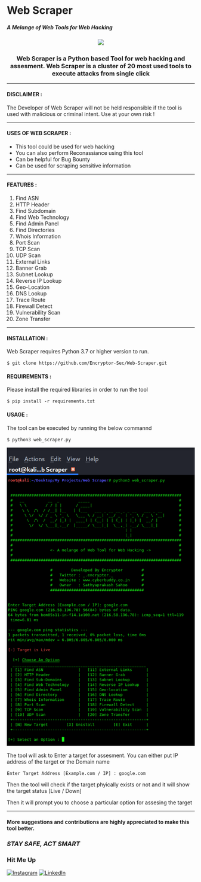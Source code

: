 # Web Scraper
##### _A Melange of Web Tools for Web Hacking_
<p align="center">
  <img  width="250" src="Images/Logo.png" />
</p>

<p align="center">
    <h3 align="center"> Web Scraper is a Python based Tool for web hacking and assesment. Web Scraper is a cluster of 20 most used tools to execute attacks from single click </h3>
</p>

***
#### DISCLAIMER :

The Developer of Web Scraper will not be held responsible if the tool is used with malicious or criminal intent. Use at your own risk !

*** 
#### USES OF WEB SCRAPER :
- This tool could be used for web hacking
- You can also perform Reconassiance using this tool
- Can be helpful for Bug Bounty 
- Can be used for scraping sensitive information

***
#### FEATURES :

 1. Find ASN
 2. HTTP Header
 3. Find Subdomain
 4. Find Web Technology
 5. Find Admin Panel
 6. Find Directories
 7. Whois Information
 8. Port Scan
 9. TCP Scan
 10. UDP Scan
 11. External Links
 12. Banner Grab
 13. Subnet Lookup
 14. Reverse IP Lookup
 15. Geo-Location
 16. DNS Lookup
 17. Trace Route
 18. Firewall Detect
 19. Vulnerability Scan
 20. Zone Transfer  

***
#### INSTALLATION :
Web Scraper requires Python 3.7 or higher version to run.
```
$ git clone https://github.com/Encryptor-Sec/Web-Scraper.git
```
#### REQUIREMENTS :
Please install the required libraries in order to run the tool
```
$ pip install -r requirements.txt
```

#### USAGE :
The tool can be executed by running the below commannd
```
$ python3 web_scraper.py
```


<p align="center">
<img src=https://github.com/Encryptor-Sec/Web-Scraper/blob/main/Images/Tool_image.PNG>
</p>

The tool will ask to Enter a target for assesment. You can either put IP address of the target or the Domain name
```
Enter Target Address [Example.com / IP] : google.com
```
 Then the tool will check if the target phyically exists or not and it will show the target status [Live / Down]
 
 Then it will prompt you to choose a particular option for assesing the target


***
#### More suggestions and contributions are highly appreciated to make this tool better.
### _STAY SAFE, ACT SMART_
### Hit Me Up
[![Instagram](https://img.shields.io/badge/instagram-%23E4405F.svg?&style=for-the-badge&logo=instagram&logoColor=white)](https://www.instagram.com/nazeefkhan2372/)
[![LinkedIn](https://img.shields.io/badge/LinkedIn-0077B5?style=for-the-badge&logo=linkedin&logoColor=white)](https://www.linkedin.com/in/nazeef-khan-0870351a2/)
